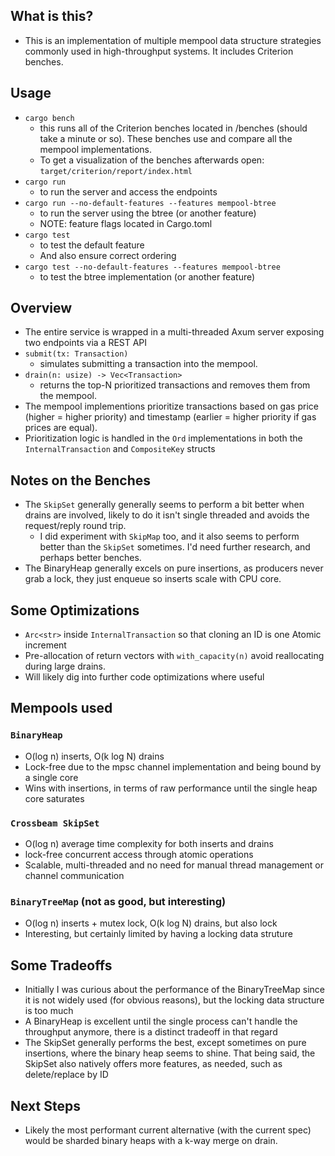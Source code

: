 ## What is this?
- This is an implementation of multiple mempool data structure strategies commonly used in high-throughput systems. It includes Criterion benches.

## Usage
- `cargo bench`
  - this runs all of the Criterion benches located in /benches (should take a minute or so). These benches use and compare all the mempool implementations.
  - To get a visualization of the benches afterwards open: `target/criterion/report/index.html`
- `cargo run`
  - to run the server and access the endpoints
- `cargo run --no-default-features --features mempool-btree`
  - to run the server using the btree (or another feature)
  - NOTE: feature flags located in Cargo.toml
- `cargo test`
  - to test the default feature
  - And also ensure correct ordering
- `cargo test --no-default-features --features mempool-btree`
  - to test the btree implementation (or another feature)


## Overview
- The entire service is wrapped in a multi-threaded Axum server exposing two endpoints via a REST API
- `submit(tx: Transaction)`
  - simulates submitting a transaction into the mempool.
- `drain(n: usize) -> Vec<Transaction>`
  - returns the top-N prioritized transactions and removes them from the mempool.
- The mempool implementions prioritize transactions based on gas price (higher = higher priority) and timestamp (earlier = higher priority if gas prices are equal).
- Prioritization logic is handled in the `Ord` implementations in both the `InternalTransaction` and `CompositeKey` structs

## Notes on the Benches
- The `SkipSet` generally generally seems to perform a bit better when drains are involved, likely to do it isn't single threaded and avoids the request/reply round trip.
  - I did experiment with `SkipMap` too, and it also seems to perform better than the `SkipSet` sometimes. I'd need further research, and perhaps better benches.
- The BinaryHeap generally excels on pure insertions, as producers never grab a lock, they just enqueue so inserts scale with CPU core.

## Some Optimizations
- `Arc<str>` inside `InternalTransaction` so that cloning an ID is one Atomic increment
- Pre-allocation of return vectors with `with_capacity(n)` avoid reallocating during large drains.
- Will likely dig into further code optimizations where useful

## Mempools used
### `BinaryHeap`
- O(log n) inserts, O(k log N) drains
- Lock-free due to the mpsc channel implementation and being bound by a single core
- Wins with insertions, in terms of raw performance until the single heap core saturates

### `Crossbeam SkipSet`
- O(log n) average time complexity for both inserts and drains
- lock-free concurrent access through atomic operations
- Scalable, multi-threaded and no need for manual thread management or channel communication

### `BinaryTreeMap` (not as good, but interesting)
- O(log n) inserts + mutex lock, O(k log N) drains, but also lock
- Interesting, but certainly limited by having a locking data struture


## Some Tradeoffs
- Initially I was curious about the performance of the BinaryTreeMap since it is not widely used (for obvious reasons), but the locking data structure is too much
- A BinaryHeap is excellent until the single process can't handle the throughput anymore, there is a distinct tradeoff in that regard
- The SkipSet generally performs the best, except sometimes on pure insertions, where the binary heap seems to shine. That being said, the SkipSet also natively offers more features, as needed, such as delete/replace by ID

## Next Steps
- Likely the most performant current alternative (with the current spec) would be sharded binary heaps with a k-way merge on drain.